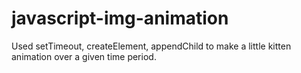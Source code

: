 # javascript-img-animation
Used setTimeout, createElement, appendChild to make a little kitten animation over a given time period.
